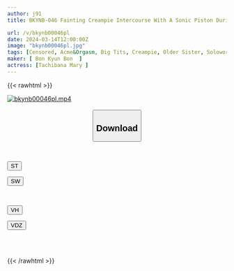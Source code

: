 ```yaml
---
author: j91
title: BKYNB-046 Fainting Creampie Intercourse With A Sonic Piston During Climax Mary Tachibana

url: /v/bkynb00046pl
date: 2024-03-14T12:00:00Z
image: "bkynb00046pl.jpg"
tags: [Censored, Acme&Orgasm, Big Tits, Creampie, Older Sister, Solowork]
maker: [ Bon Kyun Bon  ]
actress: [Tachibana Mary ]
---
```



{{< rawhtml >}}

<div class="video" data-videoid="yrYPkb09BkuoX4">
    <a href="javascript:;">
        <img src="/v/bkynb00046pl/bkynb00046pl.jpg" width="WIDTH" height="HEIGHT" alt="bkynb00046pl.mp4" loading="lazy">
    </a>
</div>

<script type="text/javascript" src="https://j91.asia/asset/on-demand-st.js"></script>

<br>
  <link rel="stylesheet" href="https://j91.asia/asset/bs5.css">
  
  <center>
  <button class="btn btn-primary" type="button" data-bs-toggle="collapse" data-bs-target=".multi-collapse" aria-expanded="false" aria-controls="multiCollapseExample1 multiCollapseExample2"><h2>Download</h2></button></center>
</p>
<div class="row">
  <div class="col">
    <div class="collapse multi-collapse" id="multiCollapseExample1">
      <div class="card card-body">
	      	      <br>
<div class="buttons">  
<p><a href="https://streamtape.to/v/yrYPkb09BkuoX4" target="_blank"><button class="btn-hover color-3"><i class="fa fa-download"></i> ST</button></a></p>
<p><a href="https://asnwish.com/b025b23260cc" target="_blank"><button class="btn-hover color-2"><i class="fa fa-download"></i> SW</button></a></p></div>
    </div>
  </div>
</div>
  <div class="col">
    <div class="collapse multi-collapse" id="multiCollapseExample2">
      <div class="card card-body">
	      <br>
<div class="buttons">
<p><a href="https://vidhidevip.com/f/8orhb0e11pca"><button class="btn-hover color-9"><i class="fa fa-download"></i> VH</button></a></p>
<p><a href="https://vidoza.net/pqoeqirlge70"><button class="btn-hover color-8"><i class="fa fa-download"></i> VDZ</button></a></p></div>
<br><br>
      </div>
    </div>
  </div>
</div>

{{< /rawhtml >}}